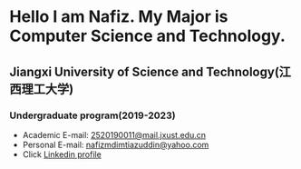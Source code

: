 # Hello I am Nafiz. My Major is Computer Science and Technology.
## Jiangxi University of Science and Technology(江西理工大学) 
### Undergraduate program(2019-2023)
- Academic E-mail: 2520190011@mail.jxust.edu.cn
- Personal E-mail: nafizmdimtiazuddin@yahoo.com
- Click [Linkedin profile](https://www.linkedin.com/in/nafizmd09/)
